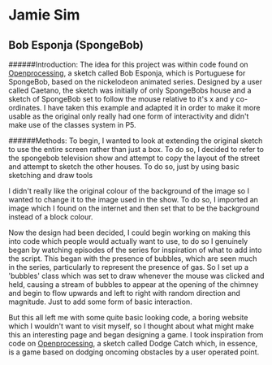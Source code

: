 # Jamie Sim
## Bob Esponja (SpongeBob)

######Introduction:
The idea for this project was within code found on [Openprocessing](http://www.openprocessing.org), a sketch called Bob
Esponja, which is Portuguese for SpongeBob, based on the nickelodeon animated series. Designed by a user called Caetano,
the sketch was initially of only SpongeBobs house and a sketch of SpongeBob set to follow the mouse relative to it's
x and y co-ordinates. I have taken this example and adapted it in order to make it more usable as the original only 
really had one form of interactivity and didn't make use of the classes system in P5. 

######Methods:
To begin, I wanted to look at extending the original sketch to use the entire screen rather than just a box. To do so, 
I decided to refer to the spongebob television show and attempt to copy the layout of the street and attempt to sketch
the other houses. To do so, just by using basic sketching and draw tools 

I didn't really like the original colour of the background of the image so I wanted to change it to the image used in 
the show. To do so, I imported an image which I found on the internet and then set that to be the background instead of
a block colour. 

Now the design had been decided, I could begin working on making this into code which people would actually want to use,
to do so I genuinely began by watching episodes of the series for inspiration of what to add into the script. This began
with the presence of bubbles, which are seen much in the series, particularly to represent the presence of gas. So I set
up a 'bubbles' class which was set to draw whenever the mouse was clicked and held, causing a stream of bubbles to appear
at the opening of the chimney and begin to flow upwards and left to right with random direction and magnitude. Just to
add some form of basic interaction.


But this all left me with some quite basic looking code, a boring website which I wouldn't want to visit myself, so I 
thought about what might make this an interesting page and began designing a game. I took inspiration from code on 
[Openprocessing](http://www.openprocessing.org), a sketch called Dodge Catch which, in essence, is a game based on dodging
oncoming obstacles by a user operated point.                                                                               
